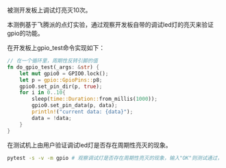 被测开发板上调试灯亮灭10次。

本测例基于飞腾派的点灯实验，通过观察开发板自带的调试led灯的亮灭来验证gpio的功能。

在开发板上gpio_test命令实现如下：

```rust
// 在一个循环里，周期性反转引脚的值
fn do_gpio_test(_args: &str) {
    let mut gpio0 = GPIO0.lock();
    let p = gpio::GpioPins::p8;
    gpio0.set_pin_dir(p, true);
    for i in 0..10{
        sleep(time::Duration::from_millis(1000));
        gpio0.set_pin_data(p, data);
        println!("current data: {data}");
        data = !data;
    }
}
```

在测试机上由用户验证调试led灯是否存在周期性亮灭的现象。

```sh
pytest -s -v -m gpio # 观察调试灯是否存在周期性亮灭的现象，输入"OK"则测试通过，否则测试失败
```

